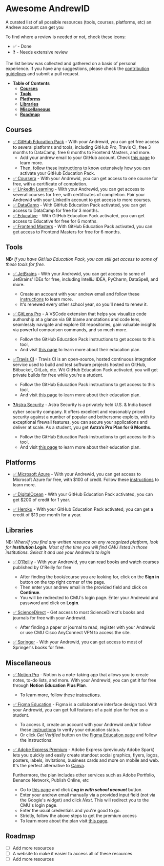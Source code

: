 # Awesome AndrewID
A curated list of all possible resources (tools, courses, platforms, etc) an Andrew account can get you

To find where a review is needed or not, check these icons:
- ✅ - Done
- ❓ - Needs extensive review

The list below was collected and gathered on a basis of personal experience. If you have any suggestions, please check the [contribution guidelines](CONTRIBUTING.md) and submit a pull request.

- **Table of Contents**
  - [**Courses**](#courses)
  - [**Tools**](#tools)
  - [**Platforms**](#platforms)
  - [**Libraries**](#libraries)
  - [**Miscellaneous**](#miscellaneous)
  - [**Roadmap**](#roadmap)


## **Courses**
- [✅ GitHub Education Pack](https://education.github.com/pack) - With your Andrewid, you can get free access to several platforms and tools, including GitHub Pro, Travis CI, free 3 months to DataCamp, free 6 months to Frontend Masters, and more.
  - Add your andrew email to your GitHub account. Check [this page](https://help.github.com/en/github/setting-up-and-managing-your-github-user-account/adding-an-email-address-to-your-github-account) to learn more.
  - Then, follow these [instructions](https://help.github.com/en/github/teaching-and-learning-with-github-education/applying-for-a-student-developer-pack) to know extensively how you can activate your GitHub Education Pack.
- [✅ Coursera](https://www.coursera.org/) - With your Andrewid, you can get access to one course for free, with a certificate of completion.
- [✅ LinkedIn Learning](https://www.linkedin.com/learning/) - With your Andrewid, you can get access to several courses for free, with certificates of completion. Pair your Andrewid with your LinkedIn account to get access to more courses.
- [✅ DataCamp](https://www.datacamp.com/) - With GitHub Education Pack activated, you can get access to DataCamp for free for 3 months.
- [✅ Educative](https://www.educative.io/) - With GitHub Education Pack activated, you can get access to Educative for free for 6 months.
- [✅ Frontend Masters](https://frontendmasters.com/) - With GitHub Education Pack activated, you can get access to Frontend Masters for free for 6 months.

## **Tools**
**NB:** _If you have GitHub Education Pack, you can still get access to some of these tools for free._

- [✅ JetBrains](https://www.jetbrains.com/) - With your Andrewid, you can get access to some of JetBrains' IDEs for free, including IntelliJ IDEA, PyCharm, DataSpell, and more.
  - Create an account with your andrew email and follow these [instructions](https://www.jetbrains.com/community/education/#students) to learn more.
  - It's renewed every other school year, so you'll need to renew it.
  
- [✅ GitLens Pro](https://gitlens.amod.io/) - A VSCode extension that helps you visualize code authorship at a glance via Git blame annotations and code lens, seamlessly navigate and explore Git repositories, gain valuable insights via powerful comparison commands, and so much more.
  - Follow the GitHub Education Pack instructions to get access to this tool,
  - And visit [this page](https://www.gitkraken.com/github-student-developer-pack) to learn more about their education plan.

- [✅Travis CI](https://travis-ci.com/) - Travis CI is an open-source, hosted continuous integration service used to build and test software projects hosted on GitHub, Bitbucket, GitLab, etc. Wit GitHub Education Pack activated, you will get private builds for free while you're a student.
  - Follow the GitHub Education Pack instructions to get access to this tool,
  - And visit [this page](https://education.travis-ci.com/) to learn more about their education plan.

- [❓Astra Security](https://www.getastra.com/) - Astra Security is a privately held U.S. & India based cyber security company. It offers excellent and reasonably priced security against a number of popular and bothersome exploits, with its exceptional firewall features, you can secure your applications and deliver at scale. As a student, you get **Astra’s Pro Plan for 6 Months**.
  - Follow the GitHub Education Pack instructions to get access to this tool,
  - And visit [this page](https://www.getastra.com/github-student-developer-pack) to learn more about their education plan.

## **Platforms**
- [✅ Microsoft Azure](https://azure.microsoft.com/en-us) - With your Andrewid, you can get access to Microsoft Azure for free, with $100 of credit. Follow these [instructions](https://azure.microsoft.com/en-us/free/students/) to learn more.

- [✅ DigitalOcean](https://www.digitalocean.com/) - With your GitHub Education Pack activated, you can get $200 of credit for 1 year.

- [✅ Heroku](https://www.heroku.com/) - With your GitHub Education Pack activated, you can get a credit of $13 per month for a year.

## **Libraries**
NB: _When/if you find any written resource on any recognized platform, look for **Institution Login**. Most of the time you will find CMU listed in those institutions. Select it and use your Andrewid to login_

- [✅ O'Reilly](https://www.oreilly.com/) - With your Andrewid, you can read books and watch courses published by O'Reilly for free
  - After finding the book/course you are looking for, click on the **Sign in** button on the top right corner of the page.
  - Then enter your andrew email in the provided field and click on **Continue**.
  - You will be redirected to CMU's login page. Enter your Andrewid and password and click on **Login**.

- [✅ ScienceDirect](https://www.sciencedirect.com/) - Get access to most ScienceDirect's books and journals for free with your Andrewid. 
  - After finding a paper or journal to read, register with your Andrewid or use CMU Cisco AnyConnect VPN to access the site.

- [✅ Springer](https://link.springer.com/) - With your Andrewid, you can get access to most of Springer's books for free.

## **Miscellaneous**
- [✅ Notion Pro](https://www.notion.so/) - Notion is a note-taking app that allows you to create notes, to-do lists, and more. With your Andrewid, you can get it for free through **Notion Education Plus Plan**. 
  - To learn more, follow these [instructions](https://www.notion.so/help/notion-for-education).

- [✅ Figma Education](https://www.figma.com/) - Figma is a collaborative interface design tool. With your Andrewid, you can get full features of a paid plan for free as a student.
  - To access it, create an account with your Andrewid and/or follow these [instructions](https://help.figma.com/hc/en-us/articles/360041061214-Verify-education-status) to verify your education status.
  - Or click *Get Verified* button on the [Figma Education page](https://www.figma.com/education/students/) and follow the instructions.

- [✅ Adobe Express Premium](https://www.adobe.com/express/) - Adobe Express (previously Adobe Spark) lets you quickly and easily create standout social graphics, flyers, logos, posters, labels, invitations, business cards and more on mobile and web. It's the perfect alternative to [Canva](https://www.canva.com/).

  Furthermore, the plan includes other services such as Adobe Portfolio, Benance Network, Publish Online, etc
  - Go to [this page](https://express.adobe.com/sp/) and click ***Log in with school account*** button.
  - Enter your andrew email manually via a provided input field (not via the Google's widget) and click _Next_. This will redirect you to the CMU's login page.
  - Enter the usual credentials and you're good to go.
  - Strictly, follow the above steps to get the premium access
  - To learn more about the plan visit [this page](https://helpx.adobe.com/express/using/express-for-education.html).


## **Roadmap**
- [ ] Add more resources
- [ ] A website to make it easier to access all of these resources
- [ ] Add more resources
